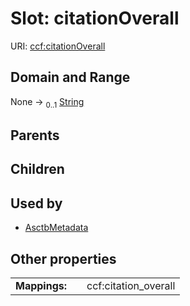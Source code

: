 
# Slot: citationOverall




URI: [ccf:citationOverall](http://purl.org/ccf/citationOverall)


## Domain and Range

None &#8594;  <sub>0..1</sub> [String](types/String.md)

## Parents


## Children


## Used by

 * [AsctbMetadata](AsctbMetadata.md)

## Other properties

|  |  |  |
| --- | --- | --- |
| **Mappings:** | | ccf:citation_overall |

